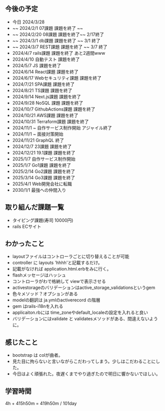 ## 今後の予定
- 今日 2024/3/28
- ~~ 2024/2/1 07課題 課題を終了 ~~
- ~~ 2024/2/20 08課題 課題を終了~~ 2/17終了
- ~~ 2024/3/1 db課題 課題を終了 ~~ 3/1 終了
- ~~ 2024/3/7 REST課題 課題を終了 ~~ 3/7 終了
- 2024/4/7 rails課題 課題を終了 あと2週間www
- 2024/4/10 自動テスト 課題を終了
- 2024/5/7 JS 課題を終了
- 2024/6/14 React課題 課題を終了
- 2024/6/17 Webセキュリティ課題 課題を終了
- 2024/7/21 SPA課題 課題を終了
- 2024/8/21 TS課題 課題を終了
- 2024/9/14 Next.js課題 課題を終了
- 2024/9/28 NoSQL 課題 課題を終了
- 2024/10/7 GithubActions課題 課題を終了
- 2024/10/21 AWS課題 課題を終了
- 2024/10/31 Terraform課題 課題を終了
- 2024/11/1 ~ 自作サービス制作開始 アジャイル終了
- 2024/11/1 ~ 面接対策開始
- 2024/11/21 GraphQL 終了
- 2024/12/7 23課題 課題を終了
- 2024/12/21 19.1課題 課題を終了
- 2025/1/7 自作サービス制作開始
- 2025/1/7 Go1課題 課題を終了
- 2025/2/14 Go2課題 課題を終了
- 2025/3/14 Go3課題 課題を終了
- 2025/4/1 Web開発会社に転職
- 2030/1/1 最強への仲間入り

## 取り組んだ課題一覧
- タイピング課題(寿司 10000円)
- rails ECサイト 
## わかったこと
- layoutファイルはコントローラごとに切り替えることが可能
- controller に layouts 'hhhh'と記載するだけ。
- 記載がなければ application.html.erbをみに行く。
- flashメッセージはハッシュ
- コントローラがわで格納して viewで表示させる
- activestorageのバリデーションはactive_storage_validationsというgem
- 色々メソッド？オプションがある
- modelの翻訳は ja.ymlのactiverecord の階層
- gem はrails-i18nを入れる
- applicaiton.rbには time_zoneやdefault_localeの設定を入れると良い
- バリデーションにはvalidate と validatesメソッドがある、間違えないように。
## 感じたこと
- bootstrap は colが曲者。
- 見た目に拘らないと言いながらこだわってしまう。少しはこだわることにした。
- 今日はよく頑張れた。夜遅くまでやり過ぎたので明日に響かないでほしい。
## 学習時間
4h + 415h50m 
= 419h50m / 101day
